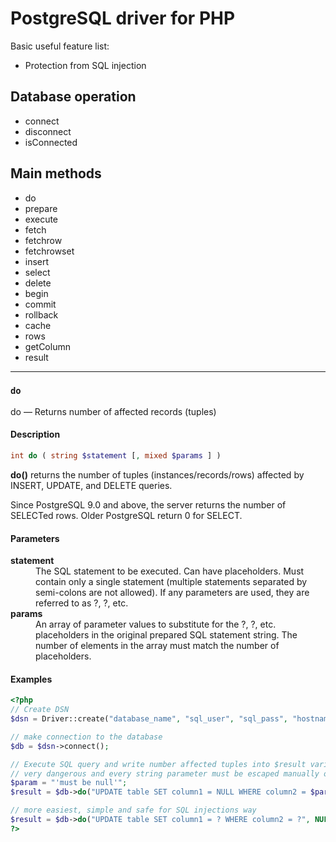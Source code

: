 # PostgreSQL driver for PHP

Basic useful feature list:

* Protection from SQL injection

## Database operation

* connect
* disconnect
* isConnected

## Main methods

* do
* prepare
* execute
* fetch
* fetchrow
* fetchrowset
* insert
* select
* delete
* begin
* commit
* rollback
* cache
* rows
* getColumn
* result

* * *
### **`do`**
do — Returns number of affected records (tuples)

#### Description

```php
int do ( string $statement [, mixed $params ] )
```

**do()** returns the number of tuples (instances/records/rows) affected by INSERT, UPDATE, and DELETE queries.

Since PostgreSQL 9.0 and above, the server returns the number of SELECTed rows. Older PostgreSQL return 0 for SELECT.

#### Parameters
<dl>
  <dt><b>statement</b></dt>
  <dd>The SQL statement to be executed. Can have placeholders. Must contain only a single statement (multiple statements separated by semi-colons are not allowed). If any parameters are used, they are referred to as ?, ?, etc.</dd>
<dt><b>params</b></dt>
  <dd>An array of parameter values to substitute for the ?, ?, etc. placeholders in the original prepared SQL statement string. The number of elements in the array must match the number of placeholders.</dd>
</dl>


#### Examples

```php
<?php
// Create DSN 
$dsn = Driver::create("database_name", "sql_user", "sql_pass", "hostname.com", 5432);

// make connection to the database
$db = $dsn->connect();

// Execute SQL query and write number affected tuples into $result variable
// very dangerous and every string parameter must be escaped manually or with $db->quote('must be null');
$param = "'must be null'";
$result = $db->do("UPDATE table SET column1 = NULL WHERE column2 = $param");

// more easiest, simple and safe for SQL injections way
$result = $db->do("UPDATE table SET column1 = ? WHERE column2 = ?", NULL, 'must be null');
?>
```
